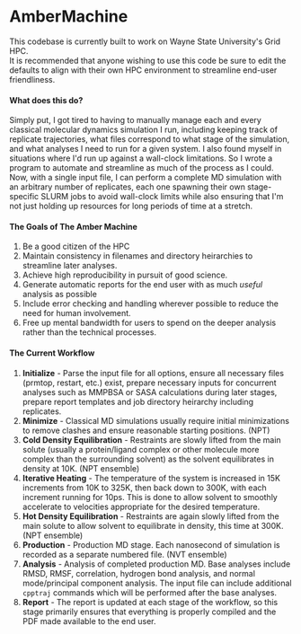 # AmberMachine

This codebase is currently built to work on Wayne State University's Grid HPC.  
It is recommended that anyone wishing to use this code be sure to edit the defaults to align with their own HPC environment to streamline end-user friendliness.

#### What does this do?

Simply put, I got tired to having to manually manage each and every classical molecular dynamics simulation I run, including keeping track of replicate trajectories, what files correspond to what stage of the simulation, and what analyses I need to run for a given system.
I also found myself in situations where I'd run up against a wall-clock limitations.
So I wrote a program to automate and streamline as much of the process as I could.  Now, with a single input file, I can perform a complete MD simulation with an arbitrary number of replicates, each one spawning their own stage-specific SLURM jobs to avoid wall-clock limits while also ensuring that I'm not just holding up resources for long periods of time at a stretch.  

#### The Goals of The Amber Machine
1. Be a good citizen of the HPC
2. Maintain consistency in filenames and directory heirarchies to streamline later analyses.
3. Achieve high reproducibility in pursuit of good science.
4. Generate automatic reports for the end user with as much *useful* analysis as possible
5. Include error checking and handling wherever possible to reduce the need for human involvement.
6. Free up mental bandwidth for users to spend on the deeper analysis rather than the technical processes.

#### The Current Workflow
1. **Initialize** - Parse the input file for all options, ensure all necessary files (prmtop, restart, etc.) exist, prepare necessary inputs for concurrent analyses such as MMPBSA or SASA calculations during later stages, prepare report templates and job directory heirarchy including replicates.
2. **Minimize** - Classical MD simulations usually require initial minimizations to remove clashes and ensure reasonable starting positions. (NPT)
3. **Cold Density Equilibration** - Restraints are slowly lifted from the main solute (usually a protein/ligand complex or other molecule more complex than the surrounding solvent) as the solvent equilibrates in density at 10K.  (NPT ensemble)
4. **Iterative Heating** - The temperature of the system is increased in 15K increments from 10K to 325K, then back down to 300K, with each increment running for 10ps.  This is done to allow solvent to smoothly accelerate to velocities appropriate for the desired temperature.
5. **Hot Density Equilibration**  - Restraints are again slowly lifted from the main solute to allow solvent to equilibrate in density, this time at 300K.  (NPT ensemble)
6. **Production** - Production MD stage.  Each nanosecond of simulation is recorded as a separate numbered file.  (NVT ensemble)
7. **Analysis** - Analysis of completed production MD.  Base analyses include RMSD, RMSF, correlation, hydrogen bond analysis, and normal mode/principal component analysis.  The input file can include additional `cpptraj` commands which will be performed after the base analyses.
8. **Report** - The report is updated at each stage of the workflow, so this stage primarily ensures that everything is properly compiled and the PDF made available to the end user.

